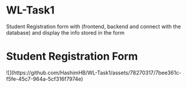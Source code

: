 # WL-Task1
Student Registration form with (frontend, backend and connect with the database) and display the info stored in the form 

<h1 <style text-align="centre">Student Registration Form</h1>
![](https://github.com/HashimHB/WL-Task1/assets/78270317/7bee361c-f5fe-45c7-964a-5cf316f7974e)

